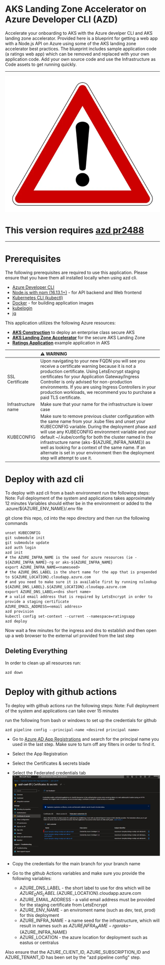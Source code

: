 # AKS Landing Zone Accelerator on Azure Developer CLI (AZD)
Accelerate your onboarding to AKS with the Azure develper CLI and AKS landing zone accelerator. Provided here is a blueprint for getting a web app with a Node.js API on Azure using some of the AKS landing zone accelerator best practices. The blueprint includes sample application code (a ratings web app) which can be removed and replaced with your own application code. Add your own source code and use the Infrastructure as Code assets to get running quickly.

---
![WARNING](assets/WarningSign.jpg)
# This version requires [azd pr2488](https://github.com/Azure/azure-dev/pull/2488)
---
# Prerequisites
The following prerequisites are required to use this application. Please ensure that you have them all installed locally when using azd cli.
- [Azure Developer CLI](https://aka.ms/azd-install)
- [Node.js with npm (16.13.1+)](https://nodejs.org/) - for API backend and Web frontend
- [Kubernetes CLI (kubectl)](https://kubernetes.io/docs/tasks/tools/)
- [Docker](https://docs.docker.com/desktop/) - for building application images
- [kubelogin](https://github.com/Azure/kubelogin)
- [jq](https://jqlang.github.io/jq/download/)

This application utilizes the following Azure resources:

- [**AKS Construction**](https://github.com/Azure/AKS-Construction) to deploy an enterprise class secure AKS 
- [**AKS Landing Zone Accelerator**](https://github.com/Azure/AKS-Landing-Zone-Accelerator) for the secure AKS Landing Zone
- [**Ratings Application**](https://github.com/MicrosoftDocs/mslearn-aks-workshop-ratings-api) example application in AKS



| |⚠️ WARNING |
|:----|:---|
| SSL Certificate | Upon navigating to your new FQDN you will see you receive a certificate warning because it is not a production certificate. Using LetsEncrypt staging certificates for your Application Gateway/Ingress Controller is only advised for non-production environments. If you are using Ingress Controllers in your production workloads, we recommend you to purchase a paid TLS certificate. |
| Infrastructure name| Make sure that your name for the infrastructure is lower case  |
| KUBECONFIG | Make sure to remove previous cluster configuration with the same name from your .kube files and unset your KUBECONFIG variable.  During the deployment phase azd will use any KUBECONFIG environment variable and your default ~/.kube/config for both the cluster named in the infrastructure name (aks-${AZURE_INFRA_NAME}) as well as looking for a context of the same name.  If an alternate is set in your environment then the deployment step will attempt to use it.|


# Deploy with azd cli
To deploy with azd cli from a bash environment run the following steps:
Note: Full deployment of the system and applications takes approximately 12 minutes
Variables should either be in the environment or added to the .azure/${AZURE_ENV_NAME}/.env file

git clone this repo, cd into the repo directory and then run the following commands
```
unset KUBECONFIG
git submodule init 
git submodule update
azd auth login
azd init
# the AZURE_INFRA_NAME is the seed for azure resources (ie - ${AZURE_INFRA_NAME}-rg or aks-${AZURE_INFRA_NAME}
export AZURE_INFRA_NAME=<nameseed>
# the AZURE_DNS_LABEL is the short name for the app that is prepended to ${AZURE_LOCATION}.cloudapp.azure.com 
# and you need to make sure it is available first by running nslookup ${AZURE_DNS_LABEL}.${AZURE_LOCATION}.cloudapp.azure.com
export AZURE_DNS_LABEL=<dns short name>
# a valid email address that is required by LetsEncrypt in order to provide a staging certificate
AZURE_EMAIL_ADDRESS=<email address>
azd provision
kubectl config set-context --current --namespace=ratingsapp
azd deploy
```

Now wait a few minutes for the ingress and dns to establish and then open up a web browser to the external url provided from the last step

## Deleting Everything
In order to clean up all resources run:
```
azd down
```



# Deploy with github actions
To deploy with github actions run the following steps:
Note: Full deployment of the system and applications can take over 15 minutes

run the following from bash or windows to set up the credentials for github
```
azd pipeline config --principal-name <desired principal name>
```
* Go to [Azure AD App Registrations](https://portal.azure.com/#view/Microsoft_AAD_IAM/ActiveDirectoryMenuBlade/~/RegisteredApps) and search for the principal name you used in the last step.  Make sure to turn off any filters in order to find it.
* Select the App Registration 
* Select the Certificates & secrets blade
* Select the Federated credentials tab
![AppReg](assets/AADAppRegUpdate.jpg)
* Copy the credentials for the main branch for your branch name

* Go to the github Actions variables and make sure you provide the following variables:
    * AZURE_DNS_LABEL - the short label to use for dns which will be ${AZURE_DNS_LABEL}.${AZURE_LOCATION}.cloudapp.azure.com
    * AZURE_EMAIL_ADDRESS - a valid email address must be provided for the staging certificate from LetsEncrypt
    * AZURE_ENV_NAME - an enviroment name (such as dev, test, prod) for this deployment
    * AZURE_INFRA_NAME - a name seed for the infrastructure, which will result in names such as ${AZURE_INFRA_NAME}-rg or aks-${AZURE_INFRA_NAME}
    * AZURE_LOCATION - the azure location for deployment such as eastus or centralus

Also ensure that the AZURE_CLIENT_ID, AZURE_SUBSCRIPTION_ID and AZURE_TENANT_ID has been set by the "azd pipeline config" step.


